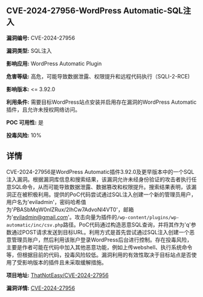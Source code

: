 ## CVE-2024-27956-WordPress Automatic-SQL注入

**漏洞编号:** CVE-2024-27956

**漏洞类型:** SQL注入

**影响应用:** WordPress Automatic Plugin

**危害等级:** 高危，可能导致数据泄露、权限提升和远程代码执行（SQLI-2-RCE)

**影响版本:** <= 3.92.0

**利用条件:** 需要目标WordPress站点安装并启用存在漏洞的WordPress Automatic插件，且允许未授权网络访问。

**POC 可用性:** 是

**投毒风险:** 10%

## 详情

CVE-2024-27956是WordPress Automatic插件3.92.0及更早版本中的一个SQL注入漏洞。根据漏洞库信息和搜索结果，该漏洞允许未经身份验证的攻击者执行任意SQL命令，从而可能导致数据泄露、数据篡改和权限提升。搜索结果表明，该漏洞正在被积极利用。提供的PoC代码尝试通过SQL注入创建一个新的管理员用户，用户名为'eviladmin'，密码哈希值为'$P$BASbMqW0nlZRux/2IhCw7AdvoNI4VT0'，邮箱为'eviladmin@gmail.com'。攻击向量为插件的`/wp-content/plugins/wp-automatic/inc/csv.php`路径。PoC代码通过构造恶意SQL查询，并将其作为'q'参数通过POST请求发送到目标URL。利用方式是首先尝试通过SQL注入创建一个恶意管理员账户，然后利用该账户登录WordPress后台进行控制。存在投毒风险，主要是作者可能在代码中加入其他恶意功能，例如上传webshell、执行系统命令等，但根据目前的代码，投毒风险较低。漏洞利用的有效性取决于目标站点是否使用了受影响版本的插件且未采取缓解措施。

**项目地址:** [ThatNotEasy/CVE-2024-27956](https://github.com/ThatNotEasy/CVE-2024-27956)

**漏洞详情:** [CVE-2024-27956](https://nvd.nist.gov/vuln/detail/CVE-2024-27956)